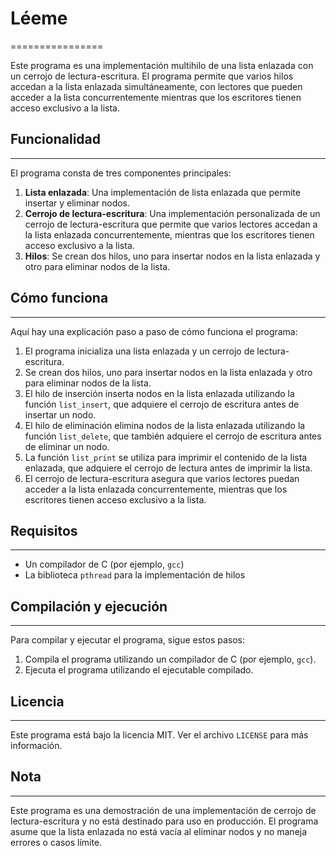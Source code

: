 # Léeme
================

Este programa es una implementación multihilo de una lista enlazada con un cerrojo de lectura-escritura. El programa permite que varios hilos accedan a la lista enlazada simultáneamente, con lectores que pueden acceder a la lista concurrentemente mientras que los escritores tienen acceso exclusivo a la lista.

## Funcionalidad
----------------

El programa consta de tres componentes principales:

1. **Lista enlazada**: Una implementación de lista enlazada que permite insertar y eliminar nodos.
2. **Cerrojo de lectura-escritura**: Una implementación personalizada de un cerrojo de lectura-escritura que permite que varios lectores accedan a la lista enlazada concurrentemente, mientras que los escritores tienen acceso exclusivo a la lista.
3. **Hilos**: Se crean dos hilos, uno para insertar nodos en la lista enlazada y otro para eliminar nodos de la lista.

## Cómo funciona
----------------

Aquí hay una explicación paso a paso de cómo funciona el programa:

1. El programa inicializa una lista enlazada y un cerrojo de lectura-escritura.
2. Se crean dos hilos, uno para insertar nodos en la lista enlazada y otro para eliminar nodos de la lista.
3. El hilo de inserción inserta nodos en la lista enlazada utilizando la función `list_insert`, que adquiere el cerrojo de escritura antes de insertar un nodo.
4. El hilo de eliminación elimina nodos de la lista enlazada utilizando la función `list_delete`, que también adquiere el cerrojo de escritura antes de eliminar un nodo.
5. La función `list_print` se utiliza para imprimir el contenido de la lista enlazada, que adquiere el cerrojo de lectura antes de imprimir la lista.
6. El cerrojo de lectura-escritura asegura que varios lectores puedan acceder a la lista enlazada concurrentemente, mientras que los escritores tienen acceso exclusivo a la lista.

## Requisitos
-------------

* Un compilador de C (por ejemplo, `gcc`)
* La biblioteca `pthread` para la implementación de hilos

## Compilación y ejecución
---------------------------

Para compilar y ejecutar el programa, sigue estos pasos:

1. Compila el programa utilizando un compilador de C (por ejemplo, `gcc`).
2. Ejecuta el programa utilizando el ejecutable compilado.

## Licencia
---------

Este programa está bajo la licencia MIT. Ver el archivo `LICENSE` para más información.

## Nota
-----

Este programa es una demostración de una implementación de cerrojo de lectura-escritura y no está destinado para uso en producción. El programa asume que la lista enlazada no está vacía al eliminar nodos y no maneja errores o casos límite.